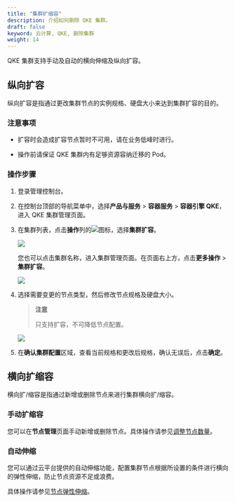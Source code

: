 ```yaml
---
title: "集群扩缩容"
description: 介绍如何删除 QKE 集群。
draft: false
keyword: 云计算, QKE, 删除集群
weight: 14
---
```


QKE 集群支持手动及自动的横向伸缩及纵向扩容。

## 纵向扩容

纵向扩容是指通过更改集群节点的实例规格、硬盘大小来达到集群扩容的目的。

### 注意事项

- 扩容时会造成扩容节点暂时不可用，请在业务低峰时进行。

- 操作前请保证 QKE 集群内有足够资源容纳迁移的 Pod。

### 操作步骤

1. 登录管理控制台。

2. 在控制台顶部的导航菜单中，选择**产品与服务** > **容器服务** > **容器引擎 QKE**，进入 QKE 集群管理页面。

3. 在集群列表，点击**操作**列的<img src="../../../_images/cluster_operation_more.png"/>图标，选择**集群扩容**。

   <img src="../../../_images/expan_cluster_1.png"/>

   您也可以点击集群名称，进入集群管理页面。在页面右上方，点击**更多操作** > **集群扩容**。

   <img src="../../../_images/expan_cluster_2.png"/>

4. 选择需要变更的节点类型，然后修改节点规格及硬盘大小。

   > **注意**
   >
   > 只支持扩容，不可降低节点配置。

   ![](../../../_images/expan_cluster_3.png)

5. 在**确认集群配置**区域，查看当前规格和更改后规格，确认无误后，点击**确定**。

## 横向扩缩容

横向扩/缩容是指通过新增或删除节点来进行集群横向扩/缩容。

### 手动扩缩容

您可以在**节点管理**页面手动新增或删除节点。具体操作请参见[调整节点数量](/container/qke_plus/manual/mgt_node/node_amount/)。

### 自动伸缩

您可以通过云平台提供的自动伸缩功能，配置集群节点根据所设置的条件进行横向的弹性伸缩，防止节点资源不足或浪费。

具体操作请参见[节点弹性伸缩](/container/qke_plus/manual/mgt_node/auto_node/)。

